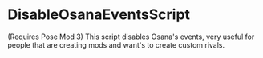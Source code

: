 # DisableOsanaEventsScript
(Requires Pose Mod 3) This script disables Osana's events, very useful for people that are creating mods and want's to create custom rivals.
